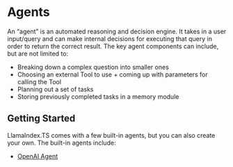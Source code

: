 # Agents

An “agent” is an automated reasoning and decision engine. It takes in a user input/query and can make internal decisions for executing that query in order to return the correct result. The key agent components can include, but are not limited to:

- Breaking down a complex question into smaller ones
- Choosing an external Tool to use + coming up with parameters for calling the Tool
- Planning out a set of tasks
- Storing previously completed tasks in a memory module

## Getting Started

LlamaIndex.TS comes with a few built-in agents, but you can also create your own. The built-in agents include:

- [OpenAI Agent](./openai.mdx)
